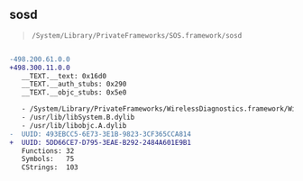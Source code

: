 ## sosd

> `/System/Library/PrivateFrameworks/SOS.framework/sosd`

```diff

-498.200.61.0.0
+498.300.11.0.0
   __TEXT.__text: 0x16d0
   __TEXT.__auth_stubs: 0x290
   __TEXT.__objc_stubs: 0x5e0

   - /System/Library/PrivateFrameworks/WirelessDiagnostics.framework/WirelessDiagnostics
   - /usr/lib/libSystem.B.dylib
   - /usr/lib/libobjc.A.dylib
-  UUID: 493EBCC5-6E73-3E1B-9823-3CF365CCA814
+  UUID: 5DD66CE7-D795-3EAE-B292-2484A601E9B1
   Functions: 32
   Symbols:   75
   CStrings:  103

```
